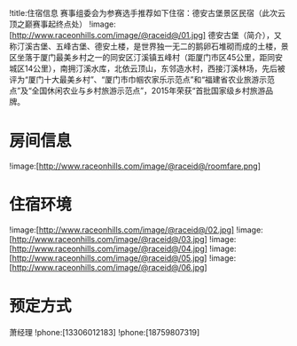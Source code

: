 !title:住宿信息
赛事组委会为参赛选手推荐如下住宿：德安古堡景区民宿（此次云顶之巅赛事起终点处）
!image:[http://www.raceonhills.com/image/@raceid@/01.jpg]
德安古堡（简介），又称汀溪古堡、五峰古堡、德安土楼，是世界独一无二的鹅卵石堆砌而成的土楼，景区坐落于厦门最美乡村之一的同安区汀溪镇五峰村（距厦门市区45公里，距同安城区14公里），南拥汀溪水库，北依云顶山，东邻造水村，西接汀溪林场，先后被评为“厦门十大最美乡村”、“厦门市巾帼农家乐示范点”和“福建省农业旅游示范点”及“全国休闲农业与乡村旅游示范点”，2015年荣获“首批国家级乡村旅游品牌。

# 房间信息
!image:[http://www.raceonhills.com/image/@raceid@/roomfare.png]
# 住宿环境
!image:[http://www.raceonhills.com/image/@raceid@/02.jpg]
!image:[http://www.raceonhills.com/image/@raceid@/03.jpg]
!image:[http://www.raceonhills.com/image/@raceid@/04.jpg]
!image:[http://www.raceonhills.com/image/@raceid@/05.jpg]
!image:[http://www.raceonhills.com/image/@raceid@/06.jpg]

# 预定方式
萧经理
!phone:[13306012183]
!phone:[18759807319]
